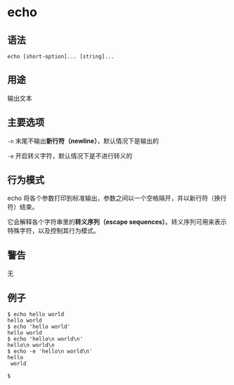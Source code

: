 # echo

## 语法

`echo [short-option]... [string]...`

## 用途

输出文本

## 主要选项

`-n` 末尾不输出**新行符（newline）**，默认情况下是输出的

`-e` 开启转义字符，默认情况下是不进行转义的

## 行为模式

echo 将各个参数打印到标准输出，参数之间以一个空格隔开，并以新行符（换行符）结束。

它会解释各个字符串里的**转义序列（escape sequences）**。转义序列可用来表示特殊字符，以及控制其行为模式。

## 警告

无

## 例子

```
$ echo hello world
hello world
$ echo 'hello world'
hello world
$ echo 'hello\n world\n'
hello\n world\n
$ echo -e 'hello\n world\n'
hello
 world

$ 
```
